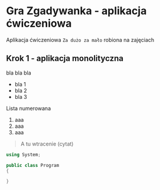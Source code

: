 # Gra Zgadywanka - aplikacja ćwiczeniowa

Aplikacja ćwiczeniowa `Za dużo za mało` robiona na zajęciach

## Krok 1 - aplikacja monolityczna

bla bla bla

* bla 1
* bla 2
* bla 3

Lista numerowana

1. aaa
1. aaa
1. aaa

> A tu wtracenie (cytat)

```csharp
using System;

public class Program
{

}
```

